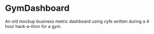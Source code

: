 GymDashboard
============

An old mockup business metric dashboard using cyfe written during a 4 hour hack-a-thon for a gym.